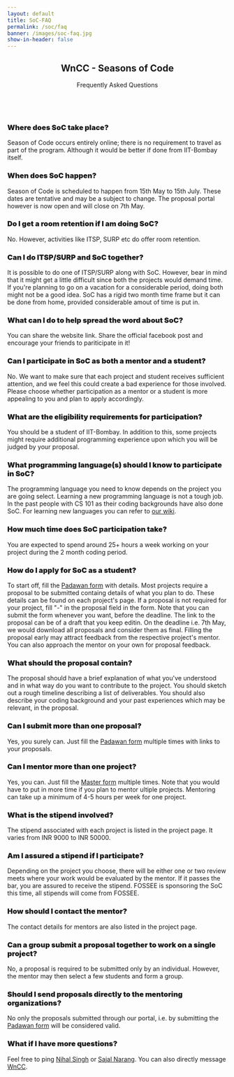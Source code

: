 ```yaml
---
layout: default
title: SoC-FAQ
permalink: /soc/faq
banner: /images/soc-faq.jpg
show-in-header: false
---
```



<!-- Main -->
<section id="main" class="wrapper style1">
    <header class="major">
        <h2>WnCC - Seasons of Code</h2>
        <p>Frequently Asked Questions</p>
    </header>
    <div class="container">
        <section>
            <a href="#" class="image fit"><img src="{{ page.banner | prepend: site.baseurl }}" alt="" /></a>
            
<h3 style="font-weight: 900;">Where does SoC take place?</h3>
<p>Season of Code occurs entirely online; there is no requirement to travel as part of the program. Although it would be better if done from IIT-Bombay itself.
</p>

<h3 style="font-weight: 900;">When does SoC happen?</h3>
<p>Season of Code is scheduled to happen from 15th May to 15th July. These dates are tentative and may be a subject to change. The proposal portal however is now open and will close on 7th May.
</p>

<h3 style="font-weight: 900;">Do I get a room retention if I am doing SoC?</h3>
<p>No. However, activities like ITSP, SURP etc do offer room retention.</p>

<h3 style="font-weight: 900;">Can I do ITSP/SURP and SoC together?</h3>
<p>It is possible to do one of ITSP/SURP along with SoC. However, bear in mind that it might get a little difficult since both the projects would demand time. If you're planning to go on a vacation for a considerable period, doing both might not be a good idea. SoC has a rigid two month time frame but it can be done from home, provided considerable amout of time is put in.
</p>

<h3 style="font-weight: 900;">What can I do to help spread the word about SoC?</h3>
<p>You can share the website link. Share the official facebook post and encourage your friends to pariticipate in it!
</p>

<h3 style="font-weight: 900;">Can I participate in SoC as both a mentor and a student?</h3>
<p>No. We want to make sure that each project and student receives sufficient attention, and we feel this could create a bad experience for those involved. Please choose whether participation as a mentor or a student is more appealing to you and plan to apply accordingly.
</p>

<h3 style="font-weight: 900;">What are the eligibility requirements for participation?</h3>
<p>You should be a student of IIT-Bombay. In addition to this, some projects might require additional programming experience upon which you will be judged by your proposal.
</p>

<h3 style="font-weight: 900;">What programming language(s) should I know to participate in SoC?</h3>
<p>The programming language you need to know depends on the project you are going select. Learning a new programming language is not a tough job. In the past people with CS 101 as their coding backgrounds have also done SoC. For learning new languages you can refer to <a href = "http://wncc-iitb.org/wiki/index.php/The_Web_and_Coding_Club">our wiki</a>.
</p>

<h3 style="font-weight: 900;">How much time does SoC participation take?</h3>
<p>You are expected to spend around 25+ hours a week working on your project during the 2 month coding period.
</p>

<h3 style="font-weight: 900;">How do I apply for SoC as a student?</h3>
<p>To start off, fill the <a target = "_balnk" href="https://docs.google.com/forms/d/e/1FAIpQLSc5ZqQvIgxVK-Tf-uWEKcyCg2BrDM0Iu4QVj5RzoP6Y5TZtNA/viewform" >Padawan form</a> with details. Most projects require a proposal to be submitted containg details of what you plan to do. These details can be found on each project's page. If a proposal is not required for your project, fill "-" in the proposal field in the form. Note that you can submit the form whenever you want, before the deadline. The link to the proposal can be of a draft that you keep editin. On the deadline i.e. 7th May, we would download all proposals and consider them as final. Filling the proposal early may attract feedback from the respective project's mentor. You can also approach the mentor on your own for proposal feedback.
</p>

<h3 style="font-weight: 900;">What should the proposal contain?</h3>
<p>The proposal should have a brief explanation of what you've understood and in what way do you want to contribute to the project. You should sketch out a rough timeline describing a list of deliverables. You should also describe your coding background and your past experiences which may be relevant, in the proposal.
</p>

<h3 style="font-weight: 900;">Can I submit more than one proposal?</h3>
<p>Yes, you surely can. Just fill the <a target = "_balnk" href="https://docs.google.com/forms/d/e/1FAIpQLSc5ZqQvIgxVK-Tf-uWEKcyCg2BrDM0Iu4QVj5RzoP6Y5TZtNA/viewform" >Padawan form</a> multiple times with links to your proposals.
</p>	

<h3 style="font-weight: 900;">Can I mentor more than one project?</h3>
<p>Yes, you can. Just fill the <a target = "_balnk" href="https://docs.google.com/forms/d/e/1FAIpQLSd57osi_wuufUt9caLo5q3QFXNzjXBhcuaKtj2RTK5OG5JFfw/viewform" >Master form</a> multiple times. Note that you would have to put in more time if you plan to mentor ultiple projects. Mentoring can take up a minimum of 4-5 hours per week for one project.
</p>	

<h3 style="font-weight: 900;">What is the stipend involved?</h3>
<p>The stipend associated with each project is listed in the project page. It varies from INR 9000 to INR 50000.
</p>	

<h3 style="font-weight: 900;">Am I assured a stipend if I participate?</h3>
<p>Depending on the project you choose, there will be either one or two review meets where your work would be evaluated by the mentor. If it passes the bar, you are assured to receive the stipend. FOSSEE is sponsoring the SoC this time, all stipends will come from FOSSEE.
</p>

<h3 style="font-weight: 900;">How should I contact the mentor?</h3>
<p>The contact details for mentors are also listed in the project page.
</p>

<h3 style="font-weight: 900;">Can a group submit a proposal together to work on a single project?</h3>
<p>No, a proposal is required to be submitted only by an individual. However, the mentor may then select a few students and form a group.
</p>


<h3 style="font-weight: 900;">Should I send proposals directly to the mentoring organizations?</h3>
<p>No only the proposals submitted through our portal, i.e. by submitting the <a target = "_balnk" href="https://docs.google.com/forms/d/e/1FAIpQLSc5ZqQvIgxVK-Tf-uWEKcyCg2BrDM0Iu4QVj5RzoP6Y5TZtNA/viewform" >Padawan form</a> will be considered valid.
</p>

<h3 style="font-weight: 900;">What if I have more questions?</h3>
<p>Feel free to ping <a href = "https://www.facebook.com/nihal111">Nihal Singh</a> or <a href = "https://www.facebook.com/sajalnarang">Sajal Narang</a>. You can also directly message <a href="https://www.facebook.com/wncc.iitb/">WnCC</a>.
</p>

</section>
</div>
</section>

